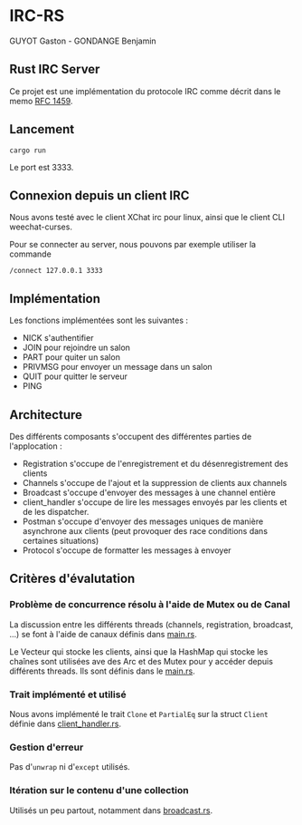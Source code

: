 # IRC-RS

GUYOT Gaston - GONDANGE Benjamin

## Rust IRC Server

Ce projet est une implémentation du protocole IRC comme décrit dans le memo [RFC 1459](https://tools.ietf.org/html/rfc1459).

## Lancement

`cargo run`

Le port est 3333.

## Connexion depuis un client IRC

Nous avons testé avec le client XChat irc pour linux, ainsi que le client CLI weechat-curses.

Pour se connecter au server, nous pouvons par exemple utiliser la commande

`/connect 127.0.0.1 3333`

## Implémentation

Les fonctions implémentées sont les suivantes :

* NICK s'authentifier
* JOIN pour rejoindre un salon
* PART pour quiter un salon
* PRIVMSG pour envoyer un message dans un salon
* QUIT pour quitter le serveur
* PING 

## Architecture

Des différents composants s'occupent des différentes parties de l'applocation :

* Registration s'occupe de l'enregistrement et du désenregistrement des clients
* Channels s'occupe de l'ajout et la suppression de clients aux channels
* Broadcast s'occupe d'envoyer des messages à une channel entière
* client_handler s'occupe de lire les messages envoyés par les clients et de les dispatcher.
* Postman s'occupe d'envoyer des messages uniques de manière asynchrone aux clients (peut provoquer des race conditions dans certaines situations)
* Protocol s'occupe de formatter les messages à envoyer

## Critères d'évalutation

### Problème de concurrence résolu à l'aide de Mutex ou de Canal

La discussion entre les différents threads (channels, registration, broadcast, ...) se font à l'aide de canaux définis dans [main.rs](src/main.rs).

Le Vecteur qui stocke les clients, ainsi que la HashMap qui stocke les chaînes sont utilisées ave des Arc et des Mutex pour y accéder depuis différents threads. Ils sont définis dans le [main.rs](src/main.rs).

### Trait implémenté et utilisé

Nous avons implémenté le trait `Clone` et `PartialEq` sur la struct `Client` définie dans [client_handler.rs](src/client_handler.rs).

### Gestion d'erreur

Pas d'`unwrap` ni d'`except` utilisés.

### Itération sur le contenu d'une collection 

Utilisés un peu partout, notamment dans [broadcast.rs](src/broadcast.rs).